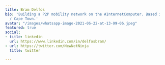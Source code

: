 ```yaml
---
title: Bram Delfos
bio: 'Building a P2P mobility network on the #InternetComputer. Based in Amsterdam
  / Cape Town.'
avatar: "/images/whatsapp-image-2021-06-22-at-13-09-06.jpeg"
featured: true
social:
- title: linkedin
  url: https://www.linkedin.com/in/delfosbram/
- url: https://twitter.com/NewNetNinja
  title: twitter

---
```

